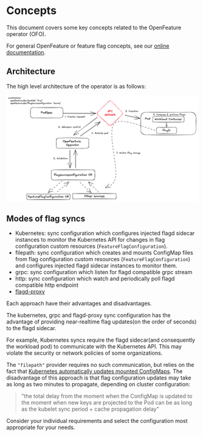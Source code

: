# Concepts

This document covers some key concepts related to the OpenFeature operator (OFO).

For general OpenFeature or feature flag concepts, see our [online documentation](https://openfeature.dev/docs/reference/intro).

## Architecture

The high level architecture of the operator is as follows:  
<p>
    <img src="../images/arch-0.png" width="650">
</p>

## Modes of flag syncs

- Kubernetes:  sync configuration which configures injected flagd sidecar instances to monitor the Kubernetes API 
  for changes in flag configuration custom resources (`FeatureFlagConfiguration`).
- filepath:  sync configuration which creates and mounts ConfigMap files from flag configuration custom  resources
  (`FeatureFlagConfiguration`) and configures injected flagd sidecar instances to monitor them.
- grpc: sync configuration which listen for flagd compatible grpc stream
- http: sync configuration which watch and periodically poll flagd compatible http endpoint
- [flagd-proxy](./flagd_proxy.md)

Each approach have their advantages and disadvantages. 

The kubernetes, grpc and flagd-proxy sync configuration has the advantage of providing near-realtime flag updates(on the order of seconds) to the flagd sidecar. 

For example, Kubernetes syncs require the flagd sidecar(and consequently the workload pod) to communicate with the 
Kubernetes API. This may violate the security or network policies of some organizations.

The `"filepath"` provider requires no such communication, but relies on the fact that [Kubernetes automatically updates mounted ConfigMaps](https://kubernetes.io/docs/concepts/configuration/configmap/#mounted-configmaps-are-updated-automatically). 
The disadvantage of this approach is that flag configuration updates may take as long as two minutes to propagate, depending on cluster configuration:

> "the total delay from the moment when the ConfigMap is updated to the moment when new keys are projected to the Pod can be as long as the kubelet sync period + cache propagation delay"

Consider your individual requirements and select the configuration most appropriate for your needs.